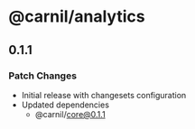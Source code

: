 # @carnil/analytics

## 0.1.1

### Patch Changes

- Initial release with changesets configuration
- Updated dependencies
  - @carnil/core@0.1.1
